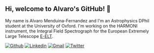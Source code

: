 ## Hi, welcome to Alvaro's GitHub! 👋

My name is Alvaro Menduina-Fernandez and I'm an Astrophysics DPhil student at the University of Oxford. I'm working on the HARMONI instrument, the Integral Field Spectrograph for the European Extremely Large Telescope [E-ELT](https://www.eso.org/sci/facilities/eelt/).

[![Github](https://img.shields.io/badge/-Github-000?style=flat&logo=Github&logoColor=white)](https://github.com/AlvaroMenduina)
[![Linkedin](https://img.shields.io/badge/-LinkedIn-blue?style=flat&logo=Linkedin&logoColor=white)](https://www.linkedin.com/in/alvaro-menduina-fernandez-047715107)
[![Gmail](https://img.shields.io/badge/-Gmail-critical?style=flat-square&logo=Gmail&logoColor=white&link=mailto:alvaro.menduina@gmail.com)](mailto:alvaro.menduina@gmail.com)
[![Twitter](https://img.shields.io/twitter/url?style=social&url=https://twitter.com/alvaro_menduina)](https://twitter.com/alvaro_menduina)

<!--
**AlvaroMenduina/AlvaroMenduina** is a ✨ _special_ ✨ repository because its `README.md` (this file) appears on your GitHub profile.

Here are some ideas to get you started:

- 🔭 I’m currently working on ...
- 🌱 I’m currently learning ...
- 👯 I’m looking to collaborate on ...
- 🤔 I’m looking for help with ...
- 💬 Ask me about ...
- 📫 How to reach me: ...
- 😄 Pronouns: ...
- ⚡ Fun fact: ...
-->
